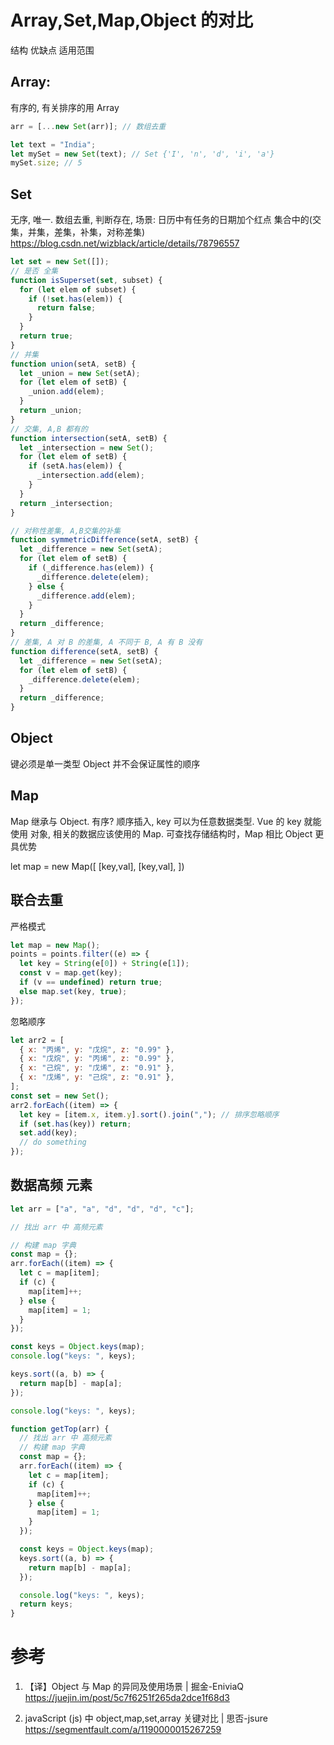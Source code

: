 # Array,Set,Map,Object 的对比

结构 优缺点 适用范围

## Array:

有序的, 有关排序的用 Array

```js
arr = [...new Set(arr)]; // 数组去重

let text = "India";
let mySet = new Set(text); // Set {'I', 'n', 'd', 'i', 'a'}
mySet.size; // 5
```

## Set

无序, 唯一. 数组去重, 判断存在, 场景: 日历中有任务的日期加个红点
集合中的(交集，并集，差集，补集，对称差集)
https://blog.csdn.net/wizblack/article/details/78796557

```js
let set = new Set([]);
// 是否 全集
function isSuperset(set, subset) {
  for (let elem of subset) {
    if (!set.has(elem)) {
      return false;
    }
  }
  return true;
}
// 并集
function union(setA, setB) {
  let _union = new Set(setA);
  for (let elem of setB) {
    _union.add(elem);
  }
  return _union;
}
// 交集, A,B 都有的
function intersection(setA, setB) {
  let _intersection = new Set();
  for (let elem of setB) {
    if (setA.has(elem)) {
      _intersection.add(elem);
    }
  }
  return _intersection;
}

// 对称性差集, A,B交集的补集
function symmetricDifference(setA, setB) {
  let _difference = new Set(setA);
  for (let elem of setB) {
    if (_difference.has(elem)) {
      _difference.delete(elem);
    } else {
      _difference.add(elem);
    }
  }
  return _difference;
}
// 差集, A 对 B 的差集, A 不同于 B, A 有 B 没有
function difference(setA, setB) {
  let _difference = new Set(setA);
  for (let elem of setB) {
    _difference.delete(elem);
  }
  return _difference;
}
```

## Object

键必须是单一类型
Object 并不会保证属性的顺序

## Map

Map 继承与 Object.
有序? 顺序插入, key 可以为任意数据类型.
Vue 的 key 就能使用 对象, 相关的数据应该使用的 Map.
可查找存储结构时，Map 相比 Object 更具优势

let map = new Map([
[key,val],
[key,val],
])

## 联合去重

严格模式

```js
let map = new Map();
points = points.filter((e) => {
  let key = String(e[0]) + String(e[1]);
  const v = map.get(key);
  if (v == undefined) return true;
  else map.set(key, true);
});
```

忽略顺序

```js
let arr2 = [
  { x: "丙烯", y: "戊烷", z: "0.99" },
  { x: "戊烷", y: "丙烯", z: "0.99" },
  { x: "己烷", y: "戊烯", z: "0.91" },
  { x: "戊烯", y: "己烷", z: "0.91" },
];
const set = new Set();
arr2.forEach((item) => {
  let key = [item.x, item.y].sort().join(","); // 排序忽略顺序
  if (set.has(key)) return;
  set.add(key);
  // do something
});
```

## 数据高频 元素

```js
let arr = ["a", "a", "d", "d", "d", "c"];

// 找出 arr 中 高频元素

// 构建 map 字典
const map = {};
arr.forEach((item) => {
  let c = map[item];
  if (c) {
    map[item]++;
  } else {
    map[item] = 1;
  }
});

const keys = Object.keys(map);
console.log("keys: ", keys);

keys.sort((a, b) => {
  return map[b] - map[a];
});

console.log("keys: ", keys);

function getTop(arr) {
  // 找出 arr 中 高频元素
  // 构建 map 字典
  const map = {};
  arr.forEach((item) => {
    let c = map[item];
    if (c) {
      map[item]++;
    } else {
      map[item] = 1;
    }
  });

  const keys = Object.keys(map);
  keys.sort((a, b) => {
    return map[b] - map[a];
  });

  console.log("keys: ", keys);
  return keys;
}
```

# 参考

1. 【译】Object 与 Map 的异同及使用场景 | 掘金-EniviaQ
   https://juejin.im/post/5c7f6251f265da2dce1f68d3

2. javaScript (js) 中 object,map,set,array 关键对比 | 思否-jsure
   https://segmentfault.com/a/1190000015267259
